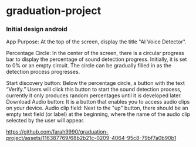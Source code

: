 # graduation-project
### Initial design android 
App Purpose: At the top of the screen, display the title "AI Voice Detector".

Percentage Circle: In the center of the screen, there is a circular progress bar to display the percentage of sound detection progress. Initially, it is set to 0% or an empty circuit. The circle can be gradually filled in as the detection process progresses.

Start discovery button: Below the percentage circle, a button with the text “Verify.” Users will click this button to start the sound detection process, currently it only produces random percentages until it is developed later.
Download Audio button: It is a button that enables you to access audio clips on your device.
Audio clip field: Next to the "up" button, there should be an empty text field (or label) at the beginning, where the name of the audio clip selected by the user will appear.


https://github.com/farah9990/graduation-project/assets/116387769/68b2b21c-0209-4064-95c8-79bf7a0b90b1

